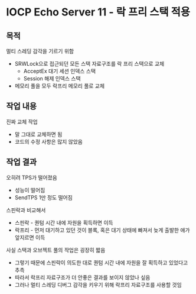 # IOCP Echo Server 11 - 락 프리 스택 적용
## 목적
멀티 스레딩 감각을 기르기 위함
* SRWLock으로 접근되던 모든 스택 자료구조를 락 프리 스택으로 교체
  * AcceptEx 대기 세션 인덱스 스택
  * Session 해제 인덱스 스택
* 메모리 풀을 모두 락프리 메모리 풀로 교체

## 작업 내용
진짜 교체 작업
* 말 그대로 교체하면 됨
* 코드의 수정 사항은 많지 않았음

## 작업 결과
오히려 TPS가 떨어졌음
* 성능이 떨어짐
* SendTPS 1만 정도 떨어짐

스핀락과 비교해서
* 스핀락 - 퀀텀 시간 내에 자원을 획득하면 이득
* 락프리 - 먼저 대기하고 있던 것이 블록, 혹은 대기 상태에 빠져서 늦게 출발한 애가 앞지르면 이득

사실 스택과 오브젝트 풀의 작업은 굉장히 짧음
* 그렇기 때문에 스핀락이 의도한 대로 퀀텀 시간 내에 자원을 잘 획득하고 있었다고 추측
* 따라서 락프리 자료구조가 더 안좋은 결과를 보이지 않았나 싶음
* 그러나 멀티 스레딩 디버그 감각을 키우기 위해 락프리 자료구조를 사용할 것임